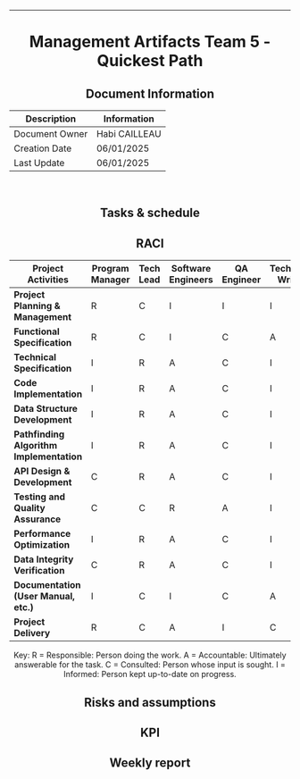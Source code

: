 <div align="center">

---

# Management Artifacts Team 5 - Quickest Path

## Document Information

| Description    | Information   |
| -------------- | ------------- |
| Document Owner | Habi CAILLEAU |
| Creation Date  | 06/01/2025    |
| Last Update    | 06/01/2025    |

<br>


## Tasks & schedule

## RACI

| **Project Activities**               | **Program Manager** | **Tech Lead** | **Software Engineers** | **QA Engineer** | **Technical Writer** |
|----------------------------------------|--------------------|---------------|-----------------------|----------------|---------------------|
| **Project Planning & Management**      | R                  | C             | I                     | I              | I                   |
| **Functional Specification**           | R                  | C             | I                     | C              | A                   |
| **Technical Specification**            | I                  | R             | A                     | C              | I                   |
| **Code Implementation**                | I                  | R             | A                     | C              | I                   |
| **Data Structure Development**         | I                  | R             | A                     | C              | I                   |
| **Pathfinding Algorithm Implementation** | I                  | R             | A                     | C              | I                   |
| **API Design & Development**           | C                  | R             | A                     | C              | I                   |
| **Testing and Quality Assurance**      | C                  | C             | R                     | A              | I                   |
| **Performance Optimization**           | I                  | R             | A                     | C              | I                   |
| **Data Integrity Verification**        | C                  | R             | A                     | C              | I                   |
| **Documentation (User Manual, etc.)**  | I                  | C             | I                     | C              | A                   |
| **Project Delivery**                   | R                  | C             | A                     | I              | C                   |


Key:
R = Responsible: Person doing the work.
A = Accountable: Ultimately answerable for the task.
C = Consulted: Person whose input is sought.
I = Informed: Person kept up-to-date on progress.

## Risks and assumptions

## KPI

## Weekly report